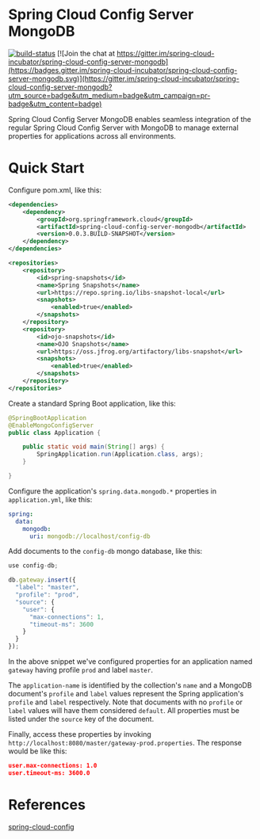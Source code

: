 # Spring Cloud Config Server MongoDB

[![build-status](https://travis-ci.org/spring-cloud-incubator/spring-cloud-config-server-mongodb.svg?branch=master)](https://travis-ci.org/spring-cloud-incubator/spring-cloud-config-server-mongodb)
[![Join the chat at https://gitter.im/spring-cloud-incubator/spring-cloud-config-server-mongodb](https://badges.gitter.im/spring-cloud-incubator/spring-cloud-config-server-mongodb.svg)](https://gitter.im/spring-cloud-incubator/spring-cloud-config-server-mongodb?utm_source=badge&utm_medium=badge&utm_campaign=pr-badge&utm_content=badge)

Spring Cloud Config Server MongoDB enables seamless integration of the regular Spring Cloud Config Server with MongoDB to manage external properties for applications across all environments.

# Quick Start
Configure pom.xml, like this:
```xml
<dependencies>
    <dependency>
        <groupId>org.springframework.cloud</groupId>
        <artifactId>spring-cloud-config-server-mongodb</artifactId>
        <version>0.0.3.BUILD-SNAPSHOT</version>
    </dependency>
</dependencies>

<repositories>
    <repository>
        <id>spring-snapshots</id>
        <name>Spring Snapshots</name>
        <url>https://repo.spring.io/libs-snapshot-local</url>
        <snapshots>
            <enabled>true</enabled>
        </snapshots>
    </repository>
    <repository>
        <id>ojo-snapshots</id>
        <name>OJO Snapshots</name>
        <url>https://oss.jfrog.org/artifactory/libs-snapshot</url>
        <snapshots>
            <enabled>true</enabled>
        </snapshots>
    </repository>
</repositories>
```

Create a standard Spring Boot application, like this:
```java
@SpringBootApplication
@EnableMongoConfigServer
public class Application {

    public static void main(String[] args) {
        SpringApplication.run(Application.class, args);
    }

}
```

Configure the application's `spring.data.mongodb.*` properties in `application.yml`, like this:
```yaml
spring:
  data:
    mongodb:
      uri: mongodb://localhost/config-db
```

Add documents to the `config-db` mongo database, like this:
```javascript
use config-db;

db.gateway.insert({
  "label": "master",
  "profile": "prod",
  "source": {
    "user": {
      "max-connections": 1,
      "timeout-ms": 3600
    }
  }
});
```
In the above snippet we've configured properties for an application named `gateway` having profile `prod` and label `master`.

The `application-name` is identified by the collection's `name` and a MongoDB document's `profile` and `label` values represent the Spring application's `profile` and `label` respectively. Note that documents with no `profile` or `label` values will have them considered `default`. All properties must be listed under the `source` key of the document.

Finally, access these properties by invoking `http://localhost:8080/master/gateway-prod.properties`. The response would be like this:
```json
user.max-connections: 1.0
user.timeout-ms: 3600.0
```

# References
[spring-cloud-config](https://github.com/spring-cloud/spring-cloud-config)
